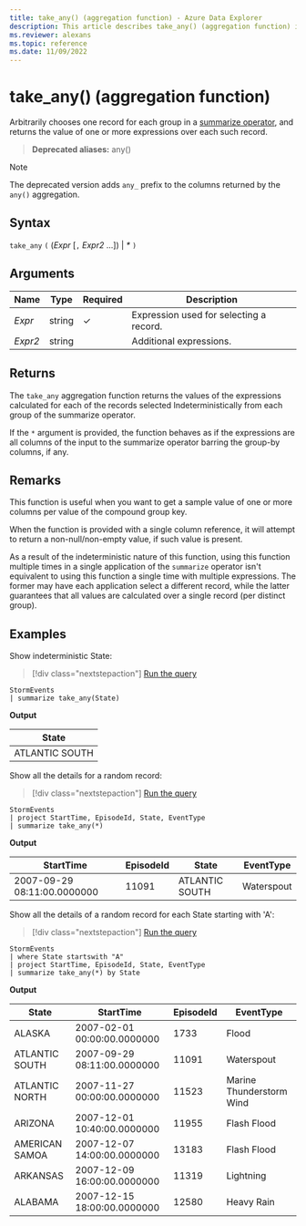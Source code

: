 ```yaml
---
title: take_any() (aggregation function) - Azure Data Explorer
description: This article describes take_any() (aggregation function) in Azure Data Explorer.
ms.reviewer: alexans
ms.topic: reference
ms.date: 11/09/2022
---
```

# take_any() (aggregation function)

Arbitrarily chooses one record for each group in a [summarize operator](summarizeoperator.md),
and returns the value of one or more expressions over each such record.

> **Deprecated aliases:** any()

> [!NOTE]
> The deprecated version adds `any_` prefix to the columns returned by the `any()` aggregation.

## Syntax

`take_any` `(` (*Expr* [`,` *Expr2* ...]) | *\** `)`

## Arguments

| Name | Type | Required | Description |
|--|--|--|--|
| *Expr* | string | &check; | Expression used for selecting a record. |
| *Expr2* | string |  | Additional expressions. |

## Returns

The `take_any` aggregation function returns the values of the expressions calculated
for each of the records selected Indeterministically from each group of the summarize operator.

If the `*` argument is provided, the function behaves as if the expressions are all columns
of the input to the summarize operator barring the group-by columns, if any.

## Remarks

This function is useful when you want to get a sample value of one or more columns
per value of the compound group key.

When the function is provided with a single column reference, it will attempt to
return a non-null/non-empty value, if such value is present.

As a result of the indeterministic nature of this function, using this function multiple times in
a single application of the `summarize` operator isn't equivalent to using
this function a single time with multiple expressions. The former may have each application
select a different record, while the latter guarantees that all values are calculated
over a single record (per distinct group).

## Examples

Show indeterministic State:

> [!div class="nextstepaction"]
> <a href="https://dataexplorer.azure.com/clusters/kvc6bc487453a064d3c9de.northeurope/databases/NewDatabase1?query=H4sIAAAAAAAAAwsuyS/KdS1LzSsp5uWqUSguzc1NLMqsSlUoScxOjU/Mq9QILkksSdUEALgBS0YoAAAA" target="_blank">Run the query</a>

```kusto
StormEvents
| summarize take_any(State)
```

**Output**

|State|
|---|
|ATLANTIC SOUTH|

Show all the details for a random record:

> [!div class="nextstepaction"]
> <a href="https://dataexplorer.azure.com/clusters/kvc6bc487453a064d3c9de.northeurope/databases/NewDatabase1?query=H4sIAAAAAAAAAwsuyS/KdS1LzSsp5uWqUSgoys9KTS5RCC5JLCoJycxN1VFwLcgszk9J9UzRAYmWgERAykMqC1JBOopLc3MTizKrUhVKErNT4xPzKjW0NAGzMGIFVgAAAA==" target="_blank">Run the query</a>

```kusto
StormEvents
| project StartTime, EpisodeId, State, EventType
| summarize take_any(*)
```

**Output**

|StartTime|EpisodeId|State|EventType|
|---|---|---|---|
|2007-09-29 08:11:00.0000000|11091|ATLANTIC SOUTH|Waterspout|

Show all the details of a random record for each State starting with 'A':

> [!div class="nextstepaction"]
> <a href="https://dataexplorer.azure.com/clusters/kvc6bc487453a064d3c9de.northeurope/databases/NewDatabase1?query=H4sIAAAAAAAAAyWMMQ7CMBAEeyT+cEoFKJ+gSEGd9OggK8Ugx9bdQmTE4xMr7c7O9EwWuy9m+vHwl2WCQXoqIU41+hI4SXNtKs2WXniycuMQIlrpcvA04ja2u7UtNTaUjGr4J0a18INQ37jrXE6XszzKfl4BiZpjAH0AAAA=" target="_blank">Run the query</a>

```kusto
StormEvents
| where State startswith "A"
| project StartTime, EpisodeId, State, EventType
| summarize take_any(*) by State
```

**Output**

|State|StartTime|EpisodeId|EventType|
|---|---|---|---|
|ALASKA|2007-02-01 00:00:00.0000000|1733|Flood|
|ATLANTIC SOUTH|2007-09-29 08:11:00.0000000|11091|Waterspout|
|ATLANTIC NORTH|2007-11-27 00:00:00.0000000|11523|Marine Thunderstorm Wind|
|ARIZONA|2007-12-01 10:40:00.0000000|11955|Flash Flood|
|AMERICAN SAMOA|2007-12-07 14:00:00.0000000|13183|Flash Flood|
|ARKANSAS|2007-12-09 16:00:00.0000000|11319|Lightning|
|ALABAMA|2007-12-15 18:00:00.0000000|12580|Heavy Rain|
